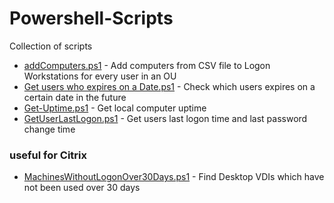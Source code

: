# Powershell-Scripts
Collection of scripts

* [addComputers.ps1](https://github.com/asbtho/Powershell-Scripts/blob/master/addComputers.ps1) - Add computers from CSV file to Logon Workstations for every user in an OU
* [Get users who expires on a Date.ps1](https://github.com/asbtho/Powershell-Scripts/blob/master/Get%20users%20who%20expires%20on%20a%20Date.ps1) - Check which users expires on a certain date in the future
* [Get-Uptime.ps1](https://github.com/asbtho/Powershell-Scripts/blob/master/Get-Uptime.ps1) - Get local computer uptime
* [GetUserLastLogon.ps1](https://github.com/asbtho/Powershell-Scripts/blob/master/GetUserLastLogon.ps1) - Get users last logon time and last password change time

### useful for Citrix
* [MachinesWithoutLogonOver30Days.ps1](https://github.com/asbtho/Powershell-Scripts/blob/master/MachinesWithoutLogonOver30Days.ps1) - Find Desktop VDIs which have not been used over 30 days
